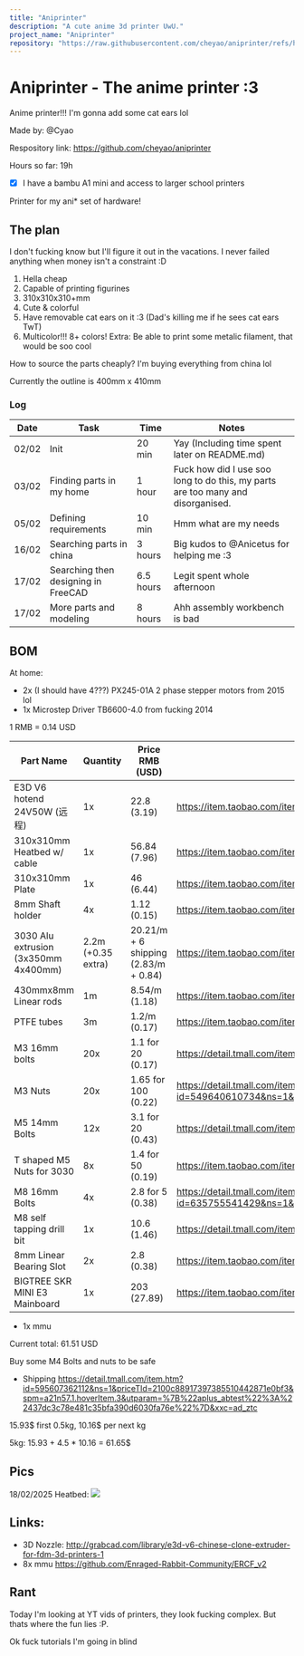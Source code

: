 ```yaml
---
title: "Aniprinter"
description: "A cute anime 3d printer UwU."
project_name: "Aniprinter"
repository: "https://raw.githubusercontent.com/cheyao/aniprinter/refs/heads/main/JOURNAL.md"
---
```

# Aniprinter - The anime printer :3

Anime printer!!! I'm gonna add some cat ears lol

Made by: @Cyao

Respository link: https://github.com/cheyao/aniprinter

Hours so far: 19h

- [x] I have a bambu A1 mini and access to larger school printers

Printer for my ani* set of hardware!

## The plan

I don't fucking know but I'll figure it out in the vacations. I never failed anything when money isn't a constraint :D

1. Hella cheap
2. Capable of printing figurines
3. 310x310x310+mm
4. Cute & colorful
5. Have removable cat ears on it :3 (Dad's killing me if he sees cat ears TwT)
6. Multicolor!!! 8+ colors!
Extra: Be able to print some metalic filament, that would be soo cool

How to source the parts cheaply? I'm buying everything from china lol

Currently the outline is 400mm x 410mm

### Log

| Date  | Task                     | Time      | Notes                                                                           |
| ----- | ------------------------ | --------- | ------------------------------------------------------------------------------- |
| 02/02 | Init                     | 20 min    | Yay (Including time spent later on README.md)                                   |
| 03/02 | Finding parts in my home | 1 hour    | Fuck how did I use soo long to do this, my parts are too many and disorganised. |
| 05/02 | Defining requirements    | 10 min    | Hmm what are my needs                                                           |
| 16/02 | Searching parts in china | 3 hours   | Big kudos to @Anicetus for helping me :3                                        |
| 17/02 | Searching then designing in FreeCAD  | 6.5 hours | Legit spent whole afternoon |
| 17/02 | More parts and modeling              | 8 hours | Ahh assembly workbench is bad |

## BOM

At home:
- 2x (I should have 4???) PX245-01A 2 phase stepper motors from 2015 lol
- 1x Microstep Driver TB6600-4.0 from fucking 2014

1 RMB = 0.14 USD

| Part Name | Quantity | Price RMB (USD) | Link |
| --------- | -------- | --------------- | ---- |
| E3D V6 hotend 24V50W (远程)      | 1x    | 22.8 (3.19)  | https://item.taobao.com/item.htm?abbucket=11&id=695145988184&ns=1&priceTId=2100c82717397368248025070e0bef&skuId=4971593768755&spm=a21n57.1.hoverItem.2&xxc=taobaoSearch |
| 310x310mm Heatbed w/ cable       | 1x    | 56.84 (7.96) | https://item.taobao.com/item.htm?abbucket=1&id=640200686112&ns=1&priceTId=2100c88517397981806302575e0bf8&skuId=5297253604557&spm=a21n57.1.item.46.aeba4b7a0sKoKk&xxc=taobaoSearch |
| 310x310mm Plate                  | 1x    | 46 (6.44)    | https://item.taobao.com/item.htm?abbucket=1&id=623211529831&ns=1&priceTId=2100c88517397981806302575e0bf8&skuId=4946961158429&spm=a21n57.1.item.7.aeba4b7a0sKoKk&xxc=taobaoSearch |
| 8mm Shaft holder                 | 4x    | 1.12 (0.15)  | https://item.taobao.com/item.htm?abbucket=1&id=680885766109&ns=1&priceTId=2100c84717398211374122672e0c17&skuId=5450150654782&spm=a21n57.1.item.54.3ba4523cwp58Jk&xxc=taobaoSearch |
| 3030 Alu extrusion (3x350mm 4x400mm)  | 2.2m (+0.35 extra) | 20.21/m + 6 shipping (2.83/m + 0.84) | https://item.taobao.com/item.htm?from=cart&id=709479736047&skuId=5269977399802&spm=a1z0d.6639537%2F202410.item.d709479736047.57477484isYLca |
| 430mmx8mm Linear rods            | 1m    | 8.54/m (1.18)| https://item.taobao.com/item.htm?abbucket=1&id=566593938616&ns=1&priceTId=2100c84717398170453376226e0c1d&skuId=5218432791271&spm=a21n57.1.item.50.1104523cmd8U8d&xxc=taobaoSearch |
| PTFE tubes                       | 3m    | 1.2/m (0.17) | https://item.taobao.com/item.htm?abbucket=1&id=815502974789&ns=1&priceTId=2100c88a17398219804387041e0932&skuId=5514534761577&spm=a21n57.1.hoverItem.4&xxc=taobaoSearch
| M3 16mm bolts                    | 20x   | 1.1 for 20 (0.17) | https://detail.tmall.com/item.htm?abbucket=16&id=729847299973&rn=dc1b51c7fe76c31b32c97eadb36cf85a&scene=taobao_shop&skuId=5059228621742&spm=a312a.7700824.w5003-25220709902.4.6cf06b74iXZ2vc |
| M3 Nuts                          | 20x   | 1.65 for 100 (0.22)| https://detail.tmall.com/item.htm?id=549640610734&ns=1&priceTId=2100c89517398269510271405e0be3&skuId=5271411287015&spm=a21n57.1.item.1.7b0b523c7kkuRE&utparam=%7B%22aplus_abtest%22%3A%229dfe0dbc67b65db4274464098960304b%22%7D&xxc=ad_ztc |
| M5 14mm Bolts                    | 12x   | 3.1 for 20 (0.43) | https://detail.tmall.com/item.htm?from=cart&id=635755541429&skuId=4555949761448&spm=a1z0d.6639537%2F202410.item.d635755541429.5d357484CFoQER |
| T shaped M5 Nuts for 3030        | 8x    | 1.4 for 50 (0.19) | https://item.taobao.com/item.htm?abbucket=1&id=720521078724&ns=1&priceTId=2100c82317398927757001065e0bf9&skuId=5192323987974&spm=a21n57.1.item.3.447f523cP1MZ65&xxc=taobaoSearch |
| M8 16mm Bolts                    | 4x    | 2.8 for 5 (0.38) | https://detail.tmall.com/item.htm?id=635755541429&ns=1&priceTId=2100c82117398691587704143e0946&skuId=4555949761473&spm=a21n57.1.item.1.5d32523c33aMOn&utparam=%7B%22aplus_abtest%22%3A%2273bf6791a02e0efe1bff358ad3bd3b74%22%7D&xxc=ad_ztc |
| M8 self tapping drill bit        | 1x    | 10.6 (1.46) | https://detail.tmall.com/item.htm?_u=ie0hn178e3&id=723065054403&skuId=5028243945235&spm=a1z09.2.0.0.6c7a2e8ddWzYcF |
| 8mm Linear Bearing Slot          | 2x    | 2.8 (0.38) | https://item.taobao.com/item.htm?abbucket=1&id=560816782190&ns=1&priceTId=2100cffc17398839466045780e0960&skuId=5739999414554&spm=a21n57.1.item.3.6376523cQQFaVi&xxc=taobaoSearch |
| BIGTREE SKR MINI E3 Mainboard    | 1x    | 203 (27.89)| https://item.taobao.com/item.htm?abbucket=1&id=660038613435&ns=1&priceTId=2100c89617399007846925287e0bd8&skuId=4887334024854&spm=a21n57.1.hoverItem.2&xxc=taobaoSearch |

- 1x mmu

Current total: 61.51 USD

Buy some M4 Bolts and nuts to be safe

- Shipping https://detail.tmall.com/item.htm?id=595607362112&ns=1&priceTId=2100c88917397385510442871e0bf3&spm=a21n57.1.hoverItem.3&utparam=%7B%22aplus_abtest%22%3A%22437dc3c78e481c35bfa390d6030fa76e%22%7D&xxc=ad_ztc

15.93$ first 0.5kg, 10.16$ per next kg

5kg: 15.93 + 4.5 * 10.16 = 61.65$

## Pics
18/02/2025 Heatbed: ![](https://cdn.hack.pet/slackcdn/11dc794417b947579c270e11f176daff.png)

## Links:
- 3D Nozzle: http://grabcad.com/library/e3d-v6-chinese-clone-extruder-for-fdm-3d-printers-1
- 8x mmu https://github.com/Enraged-Rabbit-Community/ERCF_v2

## Rant
Today I'm looking at YT vids of printers, they look fucking complex. But thats where the fun lies :P.

Ok fuck tutorials I'm going in blind
